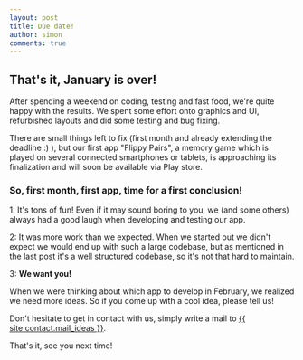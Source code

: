 ```yaml
---
layout: post
title: Due date!
author: simon
comments: true
---
```


## That's it, January is over!

After spending a weekend on coding, testing and fast food, we're quite happy with the results.
We spent some effort onto graphics and UI, refurbished layouts and did some testing and bug fixing.

There are small things left to fix (first month and already extending the deadline :) ), but our first app "Flippy Pairs", a memory game which is played on several connected smartphones or tablets, is approaching its finalization and will soon be available via Play store.

### So, first month, first app, time for a first conclusion!

1: It's tons of fun! Even if it may sound boring to you, we (and some others) always had a good laugh when developing and testing our app.

2: It was more work than we expected. When we started out we didn't expect we would end up with such a large codebase, but as mentioned in the last post it's a well structured codebase, so it's not that hard to maintain.

3: **We want you!**

When we were thinking about which app to develop in February, we realized we need more ideas.
So if you come up with a cool idea, please tell us! 

Don't hesitate to get in contact with us, simply write a mail to <a href="mailto:{{ site.contact.mail_ideas }}" target="_top">{{ site.contact.mail_ideas }}</a>.

That's it, see you next time!

